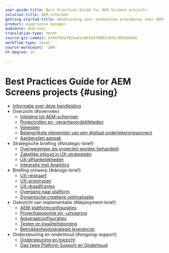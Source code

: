 ```yaml
---
user-guide-title: Best Practices Guide for AEM Screens projects
solution-title: AEM-schermen
getting-started-title: Handleiding voor aanbevolen procedures voor AEM-schermen
product: experience manager
audience: end-user
translation-type: tm+mt
source-git-commit: bf40f06a782ba0ac665697900570d5c905dd4ddc
workflow-type: tm+mt
source-wordcount: '104'
ht-degree: 1%

---
```



# Best Practices Guide for AEM Screens projects {#using}

+ [Informatie over deze handleiding](about-guide.md)
+ Overzicht {#overview}
   + [Inleiding tot AEM-schermen](introduction.md)
   + [Projectrollen en -verantwoordelijkheden](roles-responsibilities.md)
   + [Vereisten](pre-requisites.md)
   + [Belangrijkste elementen van een digitaal ondertekeningsproject](getting-started-digital-signage.md)
   + [Aanbevolen aanpak](recommended-approach.md)
+ Strategische briefing {#strategic-brief}
   + [Overwegingen als projecten worden behandeld](pre-sales-considerations.md)
   + [Zakelijke inhoud in UX-strategieën](business-content-strategy.md)
   + [UX-afhankelijkheden](ux-dependencies.md)
   + [Integratie met Analytics](analytics.md)
+ Briefing ontwerp {#design-brief}
   + [UX-reiskaart](journey-map.md)
   + [UX-prototypen](prototypes.md)
   + [UX-draadframes](wireframes.md)
   + [Overgang naar platform](transition-platform.md)
   + [Dynamische creatieve optimalisatie](dynamic-creative-optimizations.md)
+ Overzicht van implementatie {#deployment-brief}
   + [AEM-platformconfiguraties](aem-platform-configurations.md)
   + [Projecttaxonomie en -uitvoering](project-taxonomy-implementation.md)
   + [Apparaatconfiguraties](device-configurations.md)
   + [Testen en kwaliteitsborging](testing-quality-assurance.md)
   + [Betrokkenheidsstrategie leverancier](vendor-engagement.md)
+ Ondersteuning en onderhoud {#ongoing-support}
   + [Ondersteuning en toezicht](support-monitoring.md)
   + [Dag twee Platform Support en Onderhoud](day-two-support-maintenance.md)

